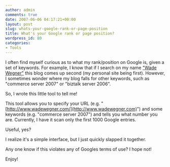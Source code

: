 ```yaml
---
author: admin
comments: true
date: 2007-06-06 04:17:21+00:00
layout: post
slug: whats-your-google-rank-or-page-position
title: What's your Google rank or page position?
wordpress_id: 80
categories:
- Tools
---
```


I often find myself curious as to what my rank/position on Google is, given a set of keywords. For example, I know that if I search on my name ["Wade Wegner"](http://www.google.com/search?hl=en&q=Wade+Wegner) this blog comes up second (my personal site being first). However, I sometimes wonder where my blog falls for other keywords, such as "commerce server 2007" or "biztalk server 2006".




So, I wrote this little tool to tell me!










This tool allows you to specify your URL (e.g. "[http://www.wadewegner.com/](http://www.wadewegner.com)") and some keywords (e.g. "commerce server 2007") and tells you what number you are. Currently, I have it scan only the first 1000 Google entries.




Useful, yes?




I realize it's a simple interface, but I just quickly slapped it together.




Any one know if this violates any of Googles terms of use? I hope not!




Enjoy!
